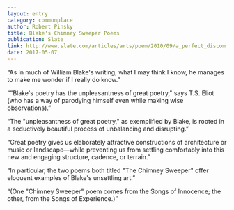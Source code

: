 ```yaml
---
layout: entry
category: commonplace
author: Robert Pinsky
title: Blake's Chimney Sweeper Poems
publication: Slate
link: http://www.slate.com/articles/arts/poem/2010/09/a_perfect_discomfit.html
date: 2017-05-07
---
```


“As in much of William Blake's writing, what I may think I know, he manages to make me wonder if I really do know.”

“"Blake's poetry has the unpleasantness of great poetry," says T.S. Eliot (who has a way of parodying himself even while making wise observations).”

“The "unpleasantness of great poetry," as exemplified by Blake, is rooted in a seductively beautiful process of unbalancing and disrupting.”

“Great poetry gives us elaborately attractive constructions of architecture or music or landscape—while preventing us from settling comfortably into this new and engaging structure, cadence, or terrain.”

“In particular, the two poems both titled "The Chimney Sweeper" offer eloquent examples of Blake's unsettling art.”

“(One "Chimney Sweeper" poem comes from the Songs of Innocence; the other, from the Songs of Experience.)”

